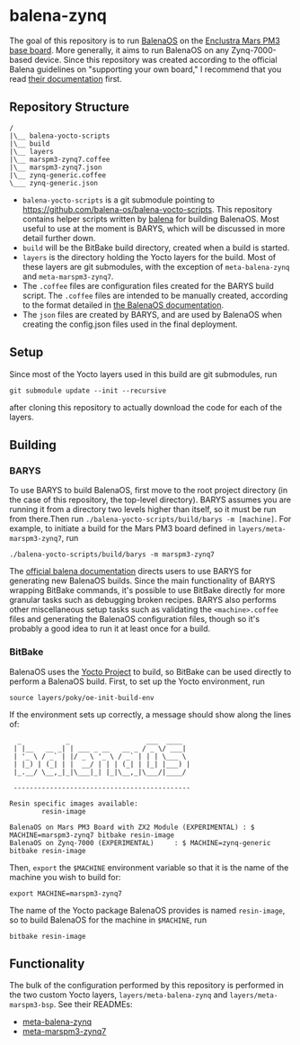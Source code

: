 # balena-zynq

The goal of this repository is to run [BalenaOS](https://www.balena.io/os/) on the [Enclustra Mars PM3 base board](https://www.enclustra.com/en/products/base-boards/mars-pm3/). More generally, it aims to run BalenaOS on any Zynq-7000-based device. Since this repository was created according to the official Balena guidelines on "supporting your own board," I recommend that you read [their documentation](https://www.balena.io/os/docs/custom-build/) first.

## Repository Structure
```
/
|\__ balena-yocto-scripts
|\__ build
|\__ layers
|\__ marspm3-zynq7.coffee
|\__ marspm3-zynq7.json
|\__ zynq-generic.coffee
\___ zynq-generic.json
```

* `balena-yocto-scripts` is a git submodule pointing to https://github.com/balena-os/balena-yocto-scripts. This repository contains helper scripts written by [balena](https://balena.io) for building BalenaOS. Most useful to use at the moment is BARYS, which will be discussed in more detail further down.
* `build` will be the BitBake build directory, created when a build is started.
* `layers` is the directory holding the Yocto layers for the build. Most of these layers are git submodules, with the exception of `meta-balena-zynq` and `meta-marspm3-zynq7`.
* The `.coffee` files are configuration files created for the BARYS build script. The `.coffee` files are intended to be manually created, according to the format detailed in [the BalenaOS documentation](https://www.balena.io/os/docs/custom-build/).
* The `json` files are created by BARYS, and are used by BalenaOS when creating the config.json files used in the final deployment.

## Setup

Since most of the Yocto layers used in this build are git submodules, run 
```
git submodule update --init --recursive
```
after cloning this repository to actually download the code for each of the layers.

## Building

### BARYS

To use BARYS to build BalenaOS, first move to the root project directory (in the case of this repository, the top-level directory). BARYS assumes you are running it from a directory two levels higher than itself, so it must be run from there.Then run `./balena-yocto-scripts/build/barys -m [machine]`. For example, to initiate a build for the Mars PM3 board defined in `layers/meta-marspm3-zynq7`, run 
```
./balena-yocto-scripts/build/barys -m marspm3-zynq7
```

The [official balena documentation](https://www.balena.io/os/docs/custom-build/) directs users to use BARYS for generating new BalenaOS builds. Since the main functionality of BARYS wrapping BitBake commands, it's possible to use BitBake directly for more granular tasks such as debugging broken recipes. BARYS also performs other miscellaneous setup tasks such as validating the `<machine>.coffee` files and generating the BalenaOS configuration files, though so it's probably a good idea to run it at least once for a build.

### BitBake

BalenaOS uses the [Yocto Project](https://www.yoctoproject.org/) to build, so BitBake can be used directly to perform a BalenaOS build. First, to set up the Yocto environment, run 
```
source layers/poky/oe-init-build-env
```
If the environment sets up correctly, a message should show along the lines of:
```
  _           _                   ___  ____
 | |__   __ _| | ___ _ __   __ _ / _ \/ ___|
 | '_ \ / _` | |/ _ \ '_ \ / _` | | | \___ \
 | |_) | (_| | |  __/ | | | (_| | |_| |___) |
 |_.__/ \__,_|_|\___|_| |_|\__,_|\___/|____/

 -------------------------------------------- 

Resin specific images available:
        resin-image

BalenaOS on Mars PM3 Board with ZX2 Module (EXPERIMENTAL) : $ MACHINE=marspm3-zynq7 bitbake resin-image
BalenaOS on Zynq-7000 (EXPERIMENTAL)     : $ MACHINE=zynq-generic bitbake resin-image
```

Then, `export` the `$MACHINE` environment variable so that it is the name of the machine you wish to build for:
```
export MACHINE=marspm3-zynq7
```
The name of the Yocto package BalenaOS provides is named `resin-image`, so to build BalenaOS for the machine in `$MACHINE`, run
```
bitbake resin-image
```

## Functionality

The bulk of the configuration performed by this repository is performed in the two custom Yocto layers, `layers/meta-balena-zynq` and `layers/meta-marspm3-bsp`. See their READMEs:

* [meta-balena-zynq](./layers/meta-balena-zynq/README.md)
* [meta-marspm3-zynq7](./layers/meta-marspm3-bsp/README.md)
